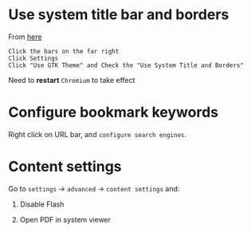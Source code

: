 Use system title bar and borders
================================

From [here](http://stackoverflow.com/questions/11505767/how-can-i-set-chrome-to-use-system-titlebars-and-border-in-preferences-file)

    Click the bars on the far right
    Click Settings
    Click "Use GTK Theme" and Check the "Use System Title and Borders"

Need to __restart__ `Chromium` to take effect

Configure bookmark keywords
===========================

Right click on URL bar, and `configure search engines`.

Content settings
================

Go to `settings` → `advanced` → `content settings` and:

1. Disable Flash

2. Open PDF in system viewer 

